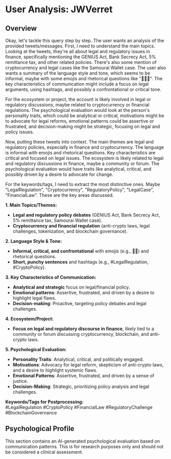 # User Analysis: JWVerret

## Overview

<think>
Okay, let's tackle this query step by step. The user wants an analysis of the provided tweets/messages. First, I need to understand the main topics. Looking at the tweets, they're all about legal and regulatory issues in finance, specifically mentioning the GENIUS Act, Bank Secrecy Act, 5% remittance tax, and other related policies. There's also some mention of cryptocurrency and legal cases like the Samourai Wallet case. The user also wants a summary of the language style and tone, which seems to be informal, maybe with some emojis and rhetorical questions like "🤣🤣🤣". The key characteristics of communication might include a focus on legal arguments, using hashtags, and possibly a confrontational or critical tone.

For the ecosystem or project, the account is likely involved in legal or regulatory discussions, maybe related to cryptocurrency or financial regulations. The psychological evaluation would look at the person's personality traits, which could be analytical or critical, motivations might be to advocate for legal reforms, emotional patterns could be assertive or frustrated, and decision-making might be strategic, focusing on legal and policy issues.

Now, putting these tweets into context. The main themes are legal and regulatory policies, especially in finance and cryptocurrency. The language is informal with emojis and rhetorical questions. Key characteristics are critical and focused on legal issues. The ecosystem is likely related to legal and regulatory discussions in finance, maybe a community or forum. The psychological evaluation would have traits like analytical, critical, and possibly driven by a desire to advocate for change.

For the keywords/tags, I need to extract the most distinctive ones. Maybe "LegalRegulation", "Cryptocurrency", "RegulatoryPolicy", "LegalCase", "FinancialLaw". These are the key areas discussed.
</think>

**1. Main Topics/Themes:**  
- **Legal and regulatory policy debates** (GENIUS Act, Bank Secrecy Act, 5% remittance tax, Samourai Wallet case).  
- **Cryptocurrency and financial regulation** (anti-crypto laws, legal challenges, tokenization, and blockchain governance).  

**2. Language Style & Tone:**  
- **Informal, critical, and confrontational** with emojis (e.g., 🤣🤣) and rhetorical questions.  
- **Short, punchy sentences** and hashtags (e.g., #LegalRegulation, #CryptoPolicy).  

**3. Key Characteristics of Communication:**  
- **Analytical and strategic** focus on legal/financial policy.  
- **Emotional patterns**: Assertive, frustrated, and driven by a desire to highlight legal flaws.  
- **Decision-making**: Proactive, targeting policy debates and legal challenges.  

**4. Ecosystem/Project:**  
- **Focus on legal and regulatory discourse in finance**, likely tied to a community or forum discussing cryptocurrency, blockchain, and anti-crypto laws.  

**5. Psychological Evaluation:**  
- **Personality Traits**: Analytical, critical, and politically engaged.  
- **Motivations**: Advocacy for legal reform, skepticism of anti-crypto laws, and a desire to highlight systemic flaws.  
- **Emotional Patterns**: Assertive, frustrated, and driven by a sense of justice.  
- **Decision-Making**: Strategic, prioritizing policy analysis and legal challenges.  

**Keywords/Tags for Postprocessing:**  
#LegalRegulation #CryptoPolicy #FinancialLaw #RegulatoryChallenge #BlockchainGovernance

## Psychological Profile

This section contains an AI-generated psychological evaluation based on communication patterns. This is for research purposes only and should not be considered a clinical assessment.